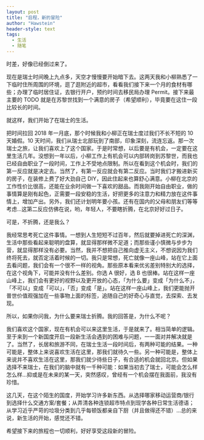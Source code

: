 ```yaml
---
layout: post
title: "启程，新的冒险"
author: "Hawstein"
header-style: text
tags:
  - 生活
  - 随笔
---
```


时差，好像已经倒过来了。

现在是瑞士时间晚上九点多，天空才慢慢要开始暗下去。这两天我和小柳熟悉了一下临时住所周围的环境，逛了逛附近的超市，看看我们接下来一个月的食材有哪些；办理了临时居住证，去银行开户，预约时间去移民局办理 Permit。接下来最主要的 TODO 就是在苏黎世找到一个满意的房子（希望顺利），毕竟要在这住一段比较长的时间。

就这样，我们开始了在瑞士的生活。

把时间拉回 2018 年一月底，那个时候我和小柳正在瑞士度过我们不长不短的 10 天婚假。10 天时间，我们从瑞士北部玩到了南部，印象深刻，流连忘返。那一次瑞士之旅，让我们喜欢上了这个国家。于是时常想，以后要是有机会，一定要在这里生活几年。没想到一年以后，小柳工作上有机会可以内部转岗到苏黎世，而我也已经自由职业了一段时间，工作上不受地点限制。所以在看到这个机会时，我们的第一反应就是决定去。当然了，有第一反应就会有第二反应。当时我们才搬进新买的房子，在装修上费了好大劲自己 DIY，因此住起来也算舒心满意。小柳在北京的工作性价比很高，还能在业余时间做一下喜欢的甜品。而我刚开始自由职业，做的事情算是刚有起色，正需要一段安稳的生活，好把更多的注意力和精力放在这件事情上，增加产出。另外，我们还计划明年要小孩。还有在国内的父母和朋友们等等考虑...这第二反应仿佛在说，哟，年轻人，不要瞎折腾，在北京好好过日子。

可是，不折腾，还是我么？

我经常思考死亡这件事情。一想到人生短短不过百年，然后就要掉进死亡的深渊，生活中那些看起来聪明的盘算，就显得那样微不足道；而那些谨小慎微与步步为营，就显得那样没有必要。当然，我并不想把自己推向虚无主义，不想说因为我们终将死去，就否定活着时候的一切。我只是常想，死亡就像一座山峰，站在它上面去看问题，我们会有一个很不一样的视角。那些原本看来优劣差别特别大的选择，在这个视角下，可能并没有什么差别。你选 A 很好，选 B 也很棒。站在这样一座山峰上，我们会有更好的视野以及更开放的心态，「为什么要」变成「为什么不」，「不可以」变成「可以」，「否」变成「是」。站在这样一座山峰上，我们更能抛开普世价值观强加在一些事物上面的标签，追随自己的好奇心与直觉，去探索、去发现。

所以，如果你问我，为什么要来瑞士折腾。我的回答是，为什么不呢？

我们喜欢这个国家，现在有机会可以来这里生活，于是就来了。相当简单的逻辑。至于来到一个新国度开启一段新生活会遇到的困难与问题，一一面对并解决就是了。当然了，长居和旅游不同，在瑞士生活一段时间后，有两种可能的结果。一种可能是，整体上来说喜欢生活在这里，那我们就待久一些。另一种可能是，整体上来说并不喜欢生活在这里，那我们就少待些日子，有合适的机会就回北京。但如果选择不来瑞士，在我们的脑中就有一千种可能：如果当初去了瑞士，可能会怎么样怎么样...抑或是在未来的某一天，突然感叹，曾经有一个机会摆在我面前，我没有珍惜。

这几天，在这个陌生的国度，开始学习许多新东西。从选择哪家移动运营商/银行到选择什么交通方案/套餐；从弄清各种连锁超市特点到现学各种日常生活德语；从学习近乎严苛的垃圾分类到几乎每顿饭都亲自下厨（并且做得还不错）...总的来说，新生活的开始，感觉还不错。

希望接下来的旅程也一切顺利，好好享受这段新的冒险。

